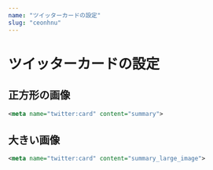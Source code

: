 ```yaml
---
name: "ツイッターカードの設定"
slug: "ceonhnu"
---
```


# ツイッターカードの設定

## 正方形の画像

```xml
<meta name="twitter:card" content="summary">
```

## 大きい画像

```xml
<meta name="twitter:card" content="summary_large_image">
```



